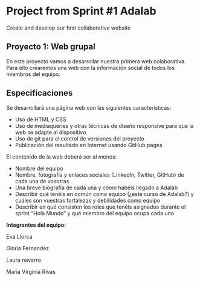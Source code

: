 # Project from Sprint #1 Adalab
Create and develop our first collaborative website

## Proyecto 1: Web grupal
En este proyecto vamos a desarrollar nuestra primera web colaborativa. Para ello crearemos una web con la información social de todos los miembros del equipo.

## Especificaciones
Se desarrollará una página web con las siguientes características:
- Uso de HTML y CSS
- Uso de mediaqueries y otras técnicas de diseño responsive para que la web se adapte al dispositivo
- Uso de git para el control de versiones del proyecto
- Publicación del resultado en Internet usando GitHub pages

El contenido de la web deberá ser al menos:
- Nombre del equipo
- Nombre, fotografía y enlaces sociales (LinkedIn, Twitter, GitHub) de cada una de vosotras
- Una breve biografía de cada una y cómo habéis llegado a Adalab
- Describir qué tenéis en común como equipo (¿este curso de Adalab?) y cuáles son vuestras fortalezas y debilidades como equipo
- Describir en qué consisten los roles que tenéis asignados durante el sprint “Hola Mundo” y qué miembro del equipo ocupa cada uno

**Integrantes del equipo:**

Eva Llorca

Gloria Fernandez

Laura navarro

Maria Virginia Rivas
